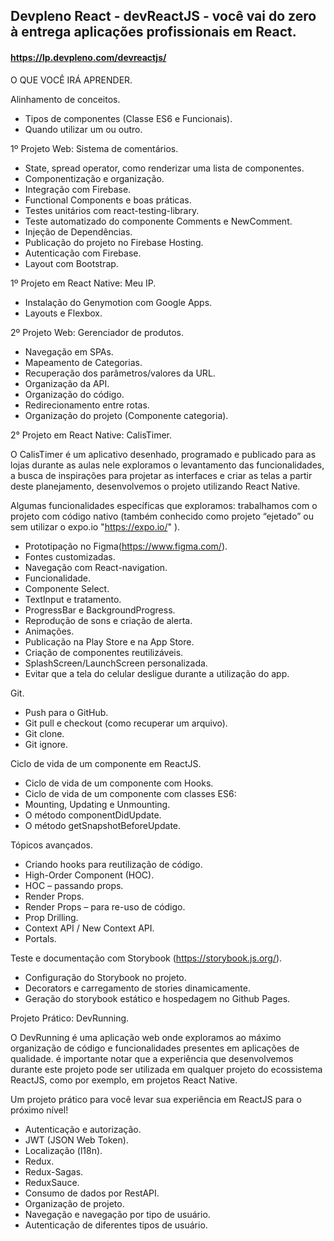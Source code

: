 ## Devpleno React - devReactJS - você vai do zero à entrega aplicações profissionais em React.
#### https://lp.devpleno.com/devreactjs/

O QUE VOCÊ IRÁ APRENDER.

Alinhamento de conceitos.

  - Tipos de componentes (Classe ES6 e Funcionais).
  - Quando utilizar um ou outro.

1º Projeto Web: Sistema de comentários.

  - State, spread operator, como renderizar uma lista de componentes.
  - Componentização e organização.
  - Integração com Firebase.
  - Functional Components e boas práticas.
  - Testes unitários com react-testing-library.
  - Teste automatizado do componente Comments e NewComment.
  - Injeção de Dependências.
  - Publicação do projeto no Firebase Hosting.
  - Autenticação com Firebase.
  - Layout com Bootstrap.

1º Projeto em React Native: Meu IP.

  - Instalação do Genymotion com Google Apps.
  - Layouts e Flexbox.

2º Projeto Web: Gerenciador de produtos.

  - Navegação em SPAs.
  - Mapeamento de Categorias. 
  - Recuperação dos parâmetros/valores da URL.
  - Organização da API.
  - Organização do código.
  - Redirecionamento entre rotas.
  - Organização do projeto (Componente categoria).

2° Projeto em React Native: CalisTimer.

O CalisTimer é um aplicativo desenhado, programado e publicado para as lojas durante as aulas nele exploramos o 
levantamento das funcionalidades, a busca de inspirações para projetar as interfaces e criar as telas a partir 
deste planejamento, desenvolvemos o projeto utilizando React Native.

Algumas funcionalidades específicas que exploramos: trabalhamos com o projeto com código nativo (também conhecido 
como projeto “ejetado” ou sem utilizar o expo.io "https://expo.io/" ). 

  - Prototipação no Figma(https://www.figma.com/).
  - Fontes customizadas.
  - Navegação com React-navigation.
  - Funcionalidade.
  - Componente Select.
  - TextInput e tratamento.
  - ProgressBar e BackgroundProgress.
  - Reprodução de sons e criação de alerta.
  - Animações.
  - Publicação na Play Store e na App Store.
  - Criação de componentes reutilizáveis.
  - SplashScreen/LaunchScreen personalizada.
  - Evitar que a tela do celular desligue durante a utilização do app.

Git.

  - Push para o GitHub.
  - Git pull e checkout (como recuperar um arquivo).
  - Git clone.
  - Git ignore.

Ciclo de vida de um componente em ReactJS.

  - Ciclo de vida de um componente com Hooks.
  - Ciclo de vida de um componente com classes ES6:
  - Mounting, Updating e Unmounting.
  - O método componentDidUpdate.
  - O método getSnapshotBeforeUpdate.

Tópicos avançados.

  - Criando hooks para reutilização de código.
  - High-Order Component (HOC).
  - HOC – passando props.
  - Render Props.
  - Render Props – para re-uso de código.
  - Prop Drilling.
  - Context API / New Context API.
  - Portals.

Teste e documentação com Storybook (https://storybook.js.org/).

  - Configuração do Storybook no projeto.
  - Decorators e carregamento de stories dinamicamente.
  - Geração do storybook estático e hospedagem no Github Pages.

Projeto Prático: DevRunning.

O DevRunning é uma aplicação web onde exploramos ao máximo organização de código e funcionalidades presentes em aplicações de
qualidade. é importante notar que a experiência que desenvolvemos durante este projeto pode ser utilizada em qualquer projeto do
ecossistema ReactJS, como por exemplo, em projetos React Native.

Um projeto prático para você levar sua experiência em ReactJS para o próximo nível!

  - Autenticação e autorização.
  - JWT (JSON Web Token).
  - Localização (l18n).
  - Redux.
  - Redux-Sagas.
  - ReduxSauce.
  - Consumo de dados por RestAPI.
  - Organização de projeto.
  - Navegação e navegação por tipo de usuário. 
  - Autenticação de diferentes tipos de usuário. 